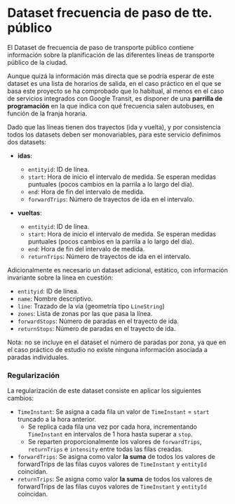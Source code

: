 # Dataset frecuencia de paso de tte. público

El Dataset de frecuencia de paso de transporte público contiene información sobre la planificación de las diferentes líneas de transporte público de la ciudad.

Aunque quizá la información más directa que se podría esperar de este dataset es una lista de horarios de salida, en el caso práctico en el que se basa este proyecto se ha comprobado que lo habitual, al menos en el caso de servicios integrados con Google Transit, es disponer de una **parrilla de programación** en la que indica con qué frecuencia salen autobuses, en función de la franja horaria.

Dado que las líneas tienen dos trayectos (ida y vuelta), y por consistencia todos los datasets deben ser monovariables, para este servicio definimos dos datasets:

- **idas**:
    - `entityid`: ID de línea.
    - `start`: Hora de inicio el intervalo de medida. Se esperan medidas puntuales (pocos cambios en la parrila a lo largo del día).
    - `end`: Hora de fin del intervalo de medida.
    - `forwardTrips`: Número de trayectos de ida en el intervalo.

- **vueltas**:
    - `entityid`: ID de línea.
    - `start`: Hora de inicio el intervalo de medida. Se esperan medidas puntuales (pocos cambios en la parrila a lo largo del día).
    - `end`: Hora de fin del intervalo de medida.
    - `returnTrips`: Número de trayectos de ida en el intervalo.

Adicionalmente es necesario un dataset adicional, estático, con información invariante sobre la línea en cuestión:

- `entityid`: ID de línea.
- `name`: Nombre descriptivo.
- `line`: Trazado de la vía (geometría tipo `LineString`)
- `zones`: Lista de zonas por las que pasa la línea.
- `forwardStops`: Número de paradas en el trayecto de ida.
- `returnStops`: Número de paradas en el trayecto de ida.

Nota: no se incluye en el dataset el número de paradas por zona, ya que en el caso práctico de estudio no existe ninguna información asociada a paradas individuales.

### Regularización

La regularización de este dataset consiste en aplicar los siguientes cambios:

- `TimeInstant`: Se asigna a cada fila un valor de `TimeInstant` = `start` truncado a la hora anterior.
  - Se replica cada fila una vez por cada hora, incrementando `TimeInstant` en intervalos de 1 hora hasta superar a `stop`.
  - Se reparten proporcionalmente los valores de `forwardTrips`, `returnTrips` e `intensity` entre todas las filas creadas.
- `forwardTrips`: Se asigna como valor **la suma** de todos los valores de forwardTrips de las filas cuyos valores de `TimeInstant` y `entityId` coincidan.
- `returnTrips`: Se asigna como valor **la suma** de todos los valores de forwardTrips de las filas cuyos valores de `TimeInstant` y `entityId` coincidan.
